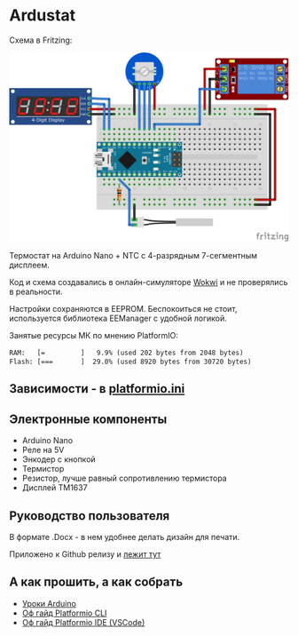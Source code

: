 # Ardustat

Схема в Fritzing:

![Fritzing](./readme_assets/fritzing.png)

Термостат на Arduino Nano + NTC с 4-разрядным 7-сегментным дисплеем.

Код и схема создавались в онлайн-симуляторе [Wokwi](https://wokwi.com/) и не проверялись в реальности.

Настройки сохраняются в EEPROM. Беспокоиться не стоит, используется библиотека EEManager с удобной логикой.

Занятые ресурсы МК по мнению PlatformIO:

```
RAM:   [=         ]   9.9% (used 202 bytes from 2048 bytes)
Flash: [===       ]  29.0% (used 8920 bytes from 30720 bytes)
```

## Зависимости - в [platformio.ini](./platformio.ini)

## Электронные компоненты

- Arduino Nano
- Реле на 5V
- Энкодер с кнопкой
- Термистор
- Резистор, лучше равный сопротивлению термистора
- Дисплей TM1637

## Руководство пользователя

В формате .Docx - в нем удобнее делать дизайн для печати.

Приложено к Github релизу и [лежит тут](./USER_MANUAL.docx)

## А как прошить, а как собрать

- [Уроки Arduino](https://alexgyver.ru/arduino-first/)
- [Оф гайд Platformio CLI](https://docs.platformio.org/en/latest/core/quickstart.html)
- [Оф гайд Platformio IDE (VSCode)](https://docs.platformio.org/en/latest/integration/ide/vscode.html)
